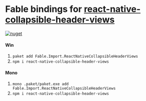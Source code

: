 # Fable bindings for [react-native-collapsible-header-views](https://npmjs.com/package/react-native-collapsible-header-views)

[![nuget](https://badge.fury.io/nu/Fable.Import.ReactNativeCollapsibleHeaderViews.svg)](https://badge.fury.io/nu/Fable.Import.ReactNativeCollapsibleHeaderViews)

#### Win
1. `paket add Fable.Import.ReactNativeCollapsibleHeaderViews`
2. `npm i react-native-collapsible-header-views`

#### Mono
1. `mono .paket/paket.exe add Fable.Import.ReactNativeCollapsibleHeaderViews`
2. `npm i react-native-collapsible-header-views`
